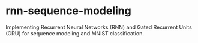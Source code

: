 # rnn-sequence-modeling
Implementing Recurrent Neural Networks (RNN) and Gated Recurrent Units (GRU) for sequence modeling and MNIST classification.
